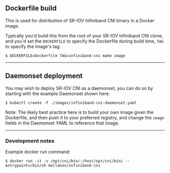 ## Dockerfile build

This is used for distribution of SR-IOV Infiniband CNI binary in a Docker image.

Typically you'd build this from the root of your SR-IOV Infiniband CNI clone, and you'd set the `DOCKERFILE` to specify the Dockerfile during build time, `TAG` to specify the image's tag:

```
$ DOCKERFILE=Dockerfile TAG=infiniband-cni make image
```

---

## Daemonset deployment

You may wish to deploy SR-IOV CNI as a daemonset, you can do so by starting with the example Daemonset shown here:

```
$ kubectl create -f ./images/infiniband-cni-daemonset.yaml
```

Note: The likely best practice here is to build your own image given the Dockerfile, and then push it to your preferred registry, and change the `image` fields in the Daemonset YAML to reference that image.

---

### Development notes

Example docker run command:

```
$ docker run -it -v /opt/cni/bin/:/host/opt/cni/bin/ --entrypoint=/bin/sh mellanox/infiniband-cni
```